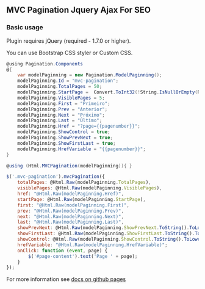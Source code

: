 ## MVC Pagination Jquery Ajax For SEO ##

### Basic usage ###

Plugin requires jQuery (required - 1.7.0 or higher).

You can use Bootstrap CSS styler or Custom CSS.

```C#
@using Pagination.Components
@{
    var modelPaginning = new Pagination.ModelPaginning();
    modelPaginning.Id = "mvc-pagination";
    modelPaginning.TotalPages = 50;
    modelPaginning.StartPage =  Convert.ToInt32(!String.IsNullOrEmpty(Request["page"]) ? Request["page"].ToString() : "1");
    modelPaginning.VisiblePages = 5;
    modelPaginning.First = "Primeiro";
    modelPaginning.Prev = "Anterior";
    modelPaginning.Next = "Próximo";
    modelPaginning.Last = "Último";
    modelPaginning.Href = "?page={{pagenumber}}";
    modelPaginning.ShowControl = true;
    modelPaginning.ShowPrevNext = true;
    modelPaginning.ShowFirstLast = true;
    modelPaginning.HrefVariable = "{{pagenumber}}";
}

@using (Html.MVCPagination(modelPaginning)){ }

```

```javascript
$('.mvc-pagination').mvcPagination({
	totalPages: @Html.Raw(modelPaginning.TotalPages),
	visiblePages: @Html.Raw(modelPaginning.VisiblePages),
	href: "@Html.Raw(modelPaginning.Href)",
	startPage: @Html.Raw(modelPaginning.StartPage),
	first: "@Html.Raw(modelPaginning.First)",
	prev: "@Html.Raw(modelPaginning.Prev)",
	next: "@Html.Raw(modelPaginning.Next)",
	last: "@Html.Raw(modelPaginning.Last)",
	showPrevNext: @Html.Raw(modelPaginning.ShowPrevNext.ToString().ToLower()),
	showFirstLast: @Html.Raw(modelPaginning.ShowFirstLast.ToString().ToLower()),
	showControl: @Html.Raw(modelPaginning.ShowControl.ToString().ToLower()),
	hrefVariable: "@Html.Raw(modelPaginning.HrefVariable)";
	onClick: function (event, page) {
		$('#page-content').text('Page ' + page);
	}
});

```

For more information see [docs on github pages](http://ikezili.github.io/mvc-pagination)
